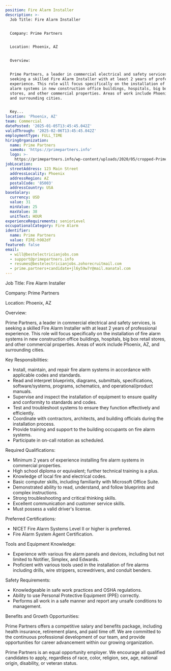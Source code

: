 ```yaml
---
position: Fire Alarm Installer
description: >-
  Job Title: Fire Alarm Installer


  Company: Prime Partners


  Location: Phoenix, AZ


  Overview:


  Prime Partners, a leader in commercial electrical and safety services, is
  seeking a skilled Fire Alarm Installer with at least 2 years of professional
  experience. This role will focus specifically on the installation of fire
  alarm systems in new construction office buildings, hospitals, big box retail
  stores, and other commercial properties. Areas of work include Phoenix, AZ,
  and surrounding cities. 


  Key...
location: 'Phoenix, AZ'
team: Commercial
datePosted: '2025-01-05T13:45:45.042Z'
validThrough: '2025-02-06T13:45:45.042Z'
employmentType: FULL_TIME
hiringOrganization:
  name: Prime Partners
  sameAs: 'https://primepartners.info'
  logo: >-
    https://primepartners.info/wp-content/uploads/2020/05/cropped-Prime-Partners-Logo-NO-BG-1-1.png
jobLocation:
  streetAddress: 123 Main Street
  addressLocality: Phoenix
  addressRegion: AZ
  postalCode: '85003'
  addressCountry: USA
baseSalary:
  currency: USD
  value: 31
  minValue: 25
  maxValue: 38
  unitText: HOUR
experienceRequirements: seniorLevel
occupationalCategory: Fire Alarm
identifier:
  name: Prime Partners
  value: FIRE-h982df
featured: false
email:
  - will@bestelectricianjobs.com
  - support@primepartners.info
  - resumes@bestelectricianjobs.zohorecruitmail.com
  - prime.partners+candidate+jl6y59w7r@mail.manatal.com
---
```




Job Title: Fire Alarm Installer

Company: Prime Partners

Location: Phoenix, AZ

Overview:

Prime Partners, a leader in commercial electrical and safety services, is seeking a skilled Fire Alarm Installer with at least 2 years of professional experience. This role will focus specifically on the installation of fire alarm systems in new construction office buildings, hospitals, big box retail stores, and other commercial properties. Areas of work include Phoenix, AZ, and surrounding cities. 

Key Responsibilities:

- Install, maintain, and repair fire alarm systems in accordance with applicable codes and standards.
- Read and interpret blueprints, diagrams, submittals, specifications, software/systems, programs, schematics, and operational/product manuals.
- Supervise and inspect the installation of equipment to ensure quality and conformity to standards and codes.
- Test and troubleshoot systems to ensure they function effectively and efficiently.
- Coordinate with contractors, architects, and building officials during the installation process.
- Provide training and support to the building occupants on fire alarm systems.
- Participate in on-call rotation as scheduled.

Required Qualifications:

- Minimum 2 years of experience installing fire alarm systems in commercial properties.
- High school diploma or equivalent; further technical training is a plus.
- Knowledge of local fire and electrical codes.
- Basic computer skills, including familiarity with Microsoft Office Suite.
- Demonstrated ability to read, understand, and follow blueprints and complex instructions.
- Strong troubleshooting and critical thinking skills.
- Excellent communication and customer service skills.
- Must possess a valid driver's license.

Preferred Certifications:

- NICET Fire Alarm Systems Level II or higher is preferred.
- Fire Alarm System Agent Certification.

Tools and Equipment Knowledge:

- Experience with various fire alarm panels and devices, including but not limited to Notifier, Simplex, and Edwards.
- Proficient with various tools used in the installation of fire alarms including drills, wire strippers, screwdrivers, and conduit benders.

Safety Requirements:

- Knowledgeable in safe work practices and OSHA regulations.
- Ability to use Personal Protective Equipment (PPE) correctly.
- Performs all work in a safe manner and report any unsafe conditions to management.

Benefits and Growth Opportunities:

Prime Partners offers a competitive salary and benefits package, including health insurance, retirement plans, and paid time off. We are committed to the continuous professional development of our team, and provide opportunities for career advancement within our growing organization.

Prime Partners is an equal opportunity employer. We encourage all qualified candidates to apply, regardless of race, color, religion, sex, age, national origin, disability, or veteran status.
